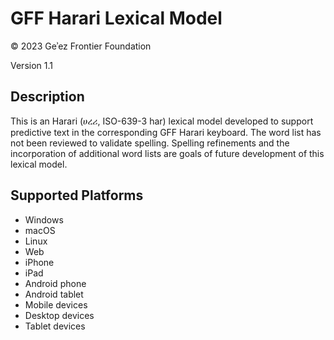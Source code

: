GFF Harari Lexical Model
========================

© 2023 Geʾez Frontier Foundation

Version 1.1

Description
-----------
This is an Harari (ሀረሪ, ISO-639-3 har) lexical model developed to support predictive text in the
corresponding GFF Harari keyboard. The word list has not been reviewed to validate spelling. Spelling 
refinements and the incorporation of additional word lists are goals of future development of this
lexical model.

Supported Platforms
-------------------
 * Windows
 * macOS
 * Linux
 * Web
 * iPhone
 * iPad
 * Android phone
 * Android tablet
 * Mobile devices
 * Desktop devices
 * Tablet devices

